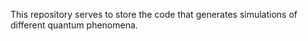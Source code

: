This repository serves to store the code that generates simulations of different quantum phenomena.
